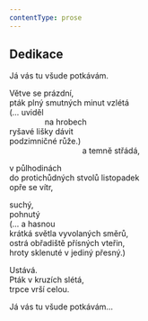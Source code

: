 ```yaml
---
contentType: prose
---
```


## Dedikace

Já vás tu všude potkávám.

Větve se prázdní,  
pták plný smutných minut vzlétá  
(… uviděl  
                na hrobech  
ryšavé lišky dávit  
podzimničné růže.)  
                                 a temně střádá,

v půlhodinách  
do protichůdných stvolů listopadek  
opře se vítr,

suchý,  
pohnutý  
(… a hasnou  
krátká světla vyvolaných směrů,  
ostrá obřadiště přísných vteřin,  
hroty sklenuté v jediný přesný.)

Ustává.  
Pták v kruzích slétá,  
trpce vrší celou.

Já vás tu všude potkávám…
